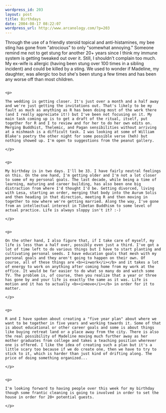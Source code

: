 ```yaml
--- 
wordpress_id: 203
layout: post
title: Birthdays
date: 2004-08-17 08:22:07
wordpress_url: http://www.arcanology.com/?p=203
---
```

<p>
                                                                                                                                                                                                                                                                                                                                                                                                                                                                                                                                                                                                                                                                                Through the use of a friendly steroid topical and anti-histamines, my bee sting has gone from "atrocious" to only "somewhat annoying." Someone remind me not to get stung for another 20+ years since I think my immune system is getting tweaked out over it. Still, I shouldn't complain too much. My ex-wife is allergic (having been stung over 100 times in a sibling incident) and could be killed by a sting. We used to wonder if Madeline, my daughter, was allergic too but she's been stung a few times and has been any worse off than most children.
                                                                                                                                                                                                                                                                                                                                                                                                                                                                                                                                                                                                                                                                              </p>
                                                                                                                                                                                                                                                                                                                                                                                                                                                                                                                                                                                                                                                                              
                                                                                                                                                                                                                                                                                                                                                                                                                                                                                                                                                                                                                                                                              <p>
                                                                                                                                                                                                                                                                                                                                                                                                                                                                                                                                                                                                                                                                                The wedding is getting closer. It's just over a month and a half away and we're just getting the invitations out. That's likely to be my fault as much as anything as R has been doing most of the work there (and I really appreciate it!) but I've been not focusing on it. My main task coming up is to get a draft of the ritual, itself, put together for R and I to review and for her to do her own edits on. Merging Buddhist, Thelemic, and Pagan sensibilities without arriving at a mishmash is a difficult task. I was looking at some of William Blake's poetry the other night for some possible verse (heh) but nothing showed up. I'm open to suggestions from the peanut gallery.
                                                                                                                                                                                                                                                                                                                                                                                                                                                                                                                                                                                                                                                                              </p>
                                                                                                                                                                                                                                                                                                                                                                                                                                                                                                                                                                                                                                                                              
                                                                                                                                                                                                                                                                                                                                                                                                                                                                                                                                                                                                                                                                              <p>
                                                                                                                                                                                                                                                                                                                                                                                                                                                                                                                                                                                                                                                                                My birthday is in two days. I'll be 33. I have fairly neutral feelings on this. On the one hand, I'm getting older and I'm not a lot closer to some of my personal goals. The last decade, while being a time of learning, maturing and career building, has also been one big distraction from where I'd thought I'd be. Getting divorced, living with Lesa, starting an order, merging that body into the Aurum Solis and then heading in that direction, meeting R and then moving in together to now where we're getting married. Along the way, I've gone from an intellectual interest in Tibetan Buddhism to some level of actual practice. Life is always sloppy isn't it? :-)
                                                                                                                                                                                                                                                                                                                                                                                                                                                                                                                                                                                                                                                                              </p>
                                                                                                                                                                                                                                                                                                                                                                                                                                                                                                                                                                                                                                                                              
                                                                                                                                                                                                                                                                                                                                                                                                                                                                                                                                                                                                                                                                              <p>
                                                                                                                                                                                                                                                                                                                                                                                                                                                                                                                                                                                                                                                                                On the other hand, I also figure that, if I take care of myself, my life is less than a half over, possibly even just a third. I've got a lot of time left to do various things but I have to start planting and cultivating personal seeds. I have education goals that mesh with my personal goals and they aren't going to happen on their own. Of course, all of these things are <b><i>work</i></b> and it takes a lot of energy to work on anything after coming home from my work at the office. It would be far easier to do what so many do and watch some TV. The problem is, of course, then you realize that a year or three has gone by and your life is exactly the same as it was. Life is motion and it has to actually <b><i>move</i></b> in order for it to matter.
                                                                                                                                                                                                                                                                                                                                                                                                                                                                                                                                                                                                                                                                              </p>
                                                                                                                                                                                                                                                                                                                                                                                                                                                                                                                                                                                                                                                                              
                                                                                                                                                                                                                                                                                                                                                                                                                                                                                                                                                                                                                                                                              <p>
                                                                                                                                                                                                                                                                                                                                                                                                                                                                                                                                                                                                                                                                                R and I have spoken about creating a "five year plan" about where we want to be together in five years and working towards it. Some of that is about educational or other career goals and some is about things like buying retreat land or a place away from the city. There is also the real possibility of Madeline moving much further away as her mother graduates from college and takes a teaching position wherever one is offered. I like the idea of creating such a plan but it's a little scary too because if we do create one, then we have to try to stick to it, which is harder than just kind of drifting along. The price of doing something organized...
                                                                                                                                                                                                                                                                                                                                                                                                                                                                                                                                                                                                                                                                              </p>
                                                                                                                                                                                                                                                                                                                                                                                                                                                                                                                                                                                                                                                                              
                                                                                                                                                                                                                                                                                                                                                                                                                                                                                                                                                                                                                                                                              <p>
                                                                                                                                                                                                                                                                                                                                                                                                                                                                                                                                                                                                                                                                                I'm looking forward to having people over this week for my birthday though some frantic cleaning is going to involved in order to set the house in order for 20+ potential guests.
                                                                                                                                                                                                                                                                                                                                                                                                                                                                                                                                                                                                                                                                              </p>